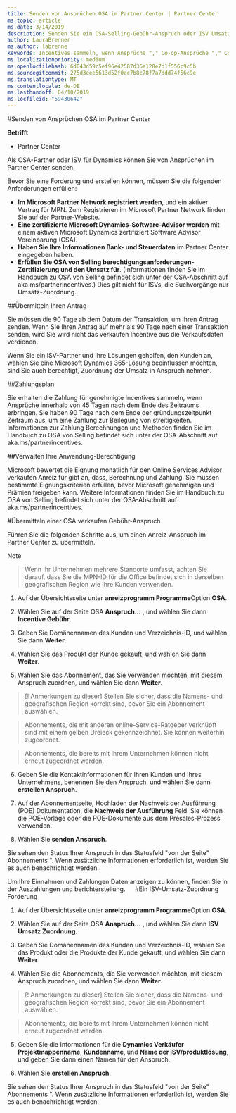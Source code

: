 ```yaml
---
title: Senden von Ansprüchen OSA im Partner Center | Partner Center
ms.topic: article
ms.date: 3/14/2019
description: Senden Sie ein OSA-Selling-Gebühr-Anspruch oder ISV Umsatz Zuordnung Anspruch
author: LauraBrenner
ms.author: labrenne
keywords: Incentives sammeln, wenn Ansprüche "," Co-op-Ansprüche "," Co-op-Guthaben, OSA, unabhängige Softwarehersteller können Umsatz-Zuordnung
ms.localizationpriority: medium
ms.openlocfilehash: 6d043d59c5ef96e42587d36e128e7d1f556c9c5b
ms.sourcegitcommit: 275d3eee5613d52f0ac7b8c78f7a7ddd74f56c9e
ms.translationtype: MT
ms.contentlocale: de-DE
ms.lasthandoff: 04/10/2019
ms.locfileid: "59430642"
---
```

#<a name="submit-your-osa-claims-in-partner-center"></a>Senden von Ansprüchen OSA im Partner Center

**Betrifft**

-  Partner Center

Als OSA-Partner oder ISV für Dynamics können Sie von Ansprüchen im Partner Center senden. 

Bevor Sie eine Forderung und erstellen können, müssen Sie die folgenden Anforderungen erfüllen: 
-   **Im Microsoft Partner Network registriert werden**, und ein aktiver Vertrag für MPN. Zum Registrieren im Microsoft Partner Network finden Sie auf der Partner-Website. 
-   **Eine zertifizierte Microsoft Dynamics-Software-Advisor werden** mit einem aktiven Microsoft Dynamics zertifiziert Software Advisor Vereinbarung (CSA). 
-   **Haben Sie Ihre Informationen Bank- und Steuerdaten** im Partner Center eingegeben haben. 
-   **Erfüllen Sie OSA von Selling berechtigungsanforderungen-Zertifizierung und den Umsatz für**. (Informationen finden Sie im Handbuch zu OSA von Selling befindet sich unter der OSA-Abschnitt auf aka.ms/partnerincentives.) Dies gilt nicht für ISVs, die Suchvorgänge nur Umsatz-Zuordnung. 

##<a name="submitting-your-claim"></a>Übermitteln Ihren Antrag

Sie müssen die 90 Tage ab dem Datum der Transaktion, um Ihren Antrag senden. Wenn Sie Ihren Antrag auf mehr als 90 Tage nach einer Transaktion senden, wird Sie wird nicht das verkaufen Incentive aus die Verkaufsdaten verdienen. 

Wenn Sie ein ISV-Partner und Ihre Lösungen geholfen, den Kunden an, wählen Sie eine Microsoft Dynamics 365-Lösung beeinflussen möchten, sind Sie auch berechtigt, Zuordnung der Umsatz in Anspruch nehmen.   

##<a name="payment-schedule"></a>Zahlungsplan

Sie erhalten die Zahlung für genehmigte Incentives sammeln, wenn Ansprüche innerhalb von 45 Tagen nach dem Ende des Zeitraums erbringen. Sie haben 90 Tage nach dem Ende der gründungszeitpunkt Zeitraum aus, um eine Zahlung zur Beilegung von streitigkeiten. Informationen zur Zahlung Berechnungen und Methoden finden Sie im Handbuch zu OSA von Selling befindet sich unter der OSA-Abschnitt auf aka.ms/partnerincentives.

##<a name="maintaining-your-program-eligibility"></a>Verwalten Ihre Anwendung-Berechtigung

Microsoft bewertet die Eignung monatlich für den Online Services Advisor verkaufen Anreiz für gibt an, dass, Berechnung und Zahlung. Sie müssen bestimmte Eignungskriterien erfüllen, bevor Microsoft genehmigen und Prämien freigeben kann. Weitere Informationen finden Sie im Handbuch zu OSA von Selling befindet sich unter der OSA-Abschnitt auf aka.ms/partnerincentives.

#<a name="submit-an-osa-sell-fee-claim"></a>Übermitteln einer OSA verkaufen Gebühr-Anspruch

Führen Sie die folgenden Schritte aus, um einen Anreiz-Anspruch im Partner Center zu übermitteln.  

>[!NOTE]

>Wenn Ihr Unternehmen mehrere Standorte umfasst, achten Sie darauf, dass Sie die MPN-ID für die Office befindet sich in derselben geografischen Region wie Ihre Kunden verwenden. 

1.  Auf der Übersichtsseite unter **anreizprogramm Programme**Option **OSA**.

2.  Wählen Sie auf der Seite OSA **Anspruch...** , und wählen Sie dann **Incentive Gebühr**.

3.  Geben Sie Domänennamen des Kunden und Verzeichnis-ID, und wählen Sie dann **Weiter**. 

4.  Wählen Sie das Produkt der Kunde gekauft, und wählen Sie dann **Weiter**. 

5.  Wählen Sie das Abonnement, das Sie verwenden möchten, mit diesem Anspruch zuordnen, und wählen Sie dann **Weiter**.

>[! Anmerkungen zu dieser] Stellen Sie sicher, dass die Namens- und geografischen Region korrekt sind, bevor Sie ein Abonnement auswählen. 

>Abonnements, die mit anderen online-Service-Ratgeber verknüpft sind mit einem gelben Dreieck gekennzeichnet. Sie können weiterhin zugeordnet. 

>Abonnements, die bereits mit Ihrem Unternehmen können nicht erneut zugeordnet werden.  

6.  Geben Sie die Kontaktinformationen für Ihren Kunden und Ihres Unternehmens, benennen Sie den Anspruch, und wählen Sie dann **erstellen Anspruch**. 

7.  Auf der Abonnementseite, Hochladen der Nachweis der Ausführung (POE) Dokumentation, die **Nachweis der Ausführung** Feld. Sie können die POE-Vorlage oder die POE-Dokumente aus dem Presales-Prozess verwenden. 

8.  Wählen Sie **senden Anspruch**.    

Sie sehen den Status Ihrer Anspruch in das Statusfeld "von der Seite" Abonnements ". Wenn zusätzliche Informationen erforderlich ist, werden Sie es auch benachrichtigt werden.

Um Ihre Einnahmen und Zahlungen Daten anzeigen zu können, finden Sie in der Auszahlungen und berichterstellung. 
 
#<a name="submit-an-isv-revenue-association-claim"></a>Ein ISV-Umsatz-Zuordnung Forderung

1.  Auf der Übersichtsseite unter **anreizprogramm Programme**Option **OSA**.

2.  Wählen Sie auf der Seite OSA **Anspruch...** , und wählen Sie dann **ISV Umsatz Zuordnung**.

3.  Geben Sie Domänennamen des Kunden und Verzeichnis-ID, wählen Sie das Produkt oder die Produkte der Kunde gekauft, und wählen Sie dann **Weiter**. 

4.  Wählen Sie die Abonnements, die Sie verwenden möchten, mit diesem Anspruch zuordnen, und wählen Sie dann **Weiter**.

>[! Anmerkungen zu dieser] Stellen Sie sicher, dass die Namens- und geografischen Region korrekt sind, bevor Sie ein Abonnement auswählen. 

>Abonnements, die bereits mit Ihrem Unternehmen können nicht erneut zugeordnet werden.  

5.  Geben Sie die Informationen für die **Dynamics Verkäufer Projektmappenname**, **Kundenname**, und **Name der ISV/produktlösung**, und geben Sie dann einen Namen für den Anspruch. 

6.  Wählen Sie **erstellen Anspruch**. 

Sie sehen den Status Ihrer Anspruch in das Statusfeld "von der Seite" Abonnements ". Wenn zusätzliche Informationen erforderlich ist, werden Sie es auch benachrichtigt werden.
